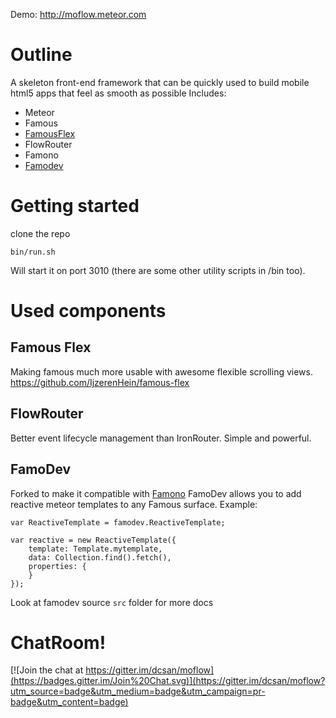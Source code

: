 Demo: http://moflow.meteor.com

# Outline
A skeleton front-end framework that can be quickly used to build mobile html5 apps that feel as smooth as possible Includes:
- Meteor
- Famous
- [FamousFlex](https://github.com/IjzerenHein/famous-flex)
- FlowRouter
- Famono
- [Famodev](https://github.com/particle4dev/famodev)

# Getting started
clone the repo

    bin/run.sh

Will start it on port 3010 (there are some other utility scripts in /bin too).

# Used components

## Famous Flex
Making famous much more usable with awesome flexible scrolling views.
https://github.com/IjzerenHein/famous-flex

## FlowRouter
Better event lifecycle management than IronRouter. Simple and powerful.

## FamoDev
Forked to make it compatible with [Famono](https://github.com/raix/famono)
FamoDev allows you to add reactive meteor templates to any Famous surface.
Example:

```
var ReactiveTemplate = famodev.ReactiveTemplate;

var reactive = new ReactiveTemplate({
    template: Template.mytemplate,
    data: Collection.find().fetch(),
    properties: {
    }
});
```



Look at famodev source `src` folder for more docs

# ChatRoom!

[![Join the chat at https://gitter.im/dcsan/moflow](https://badges.gitter.im/Join%20Chat.svg)](https://gitter.im/dcsan/moflow?utm_source=badge&utm_medium=badge&utm_campaign=pr-badge&utm_content=badge)
